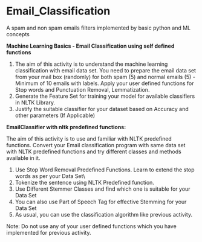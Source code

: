 # Email_Classification
A spam and non spam emails filters implemented by basic python and ML concepts


**Machine Learning Basics - Email Classification using self defined functions**

1. The aim of this activity is to understand the machine learning classification with email  data set. You need to prepare the email data set from your mail box (randomly)  for both spam (5) and normal emails (5) - Minimum of 10 emails with labels.  Apply your user defined functions for Stop words and Punctuation Removal, Lemmatization. 
2. Generate the Feature Set  for training your model for available classifiers in NLTK Library.
3. Justify the suitable classifier for your dataset based on Accuracy and other parameters (If Applicable)

**EmailClassifier with nltk predefined functions:**

The aim of this activity is to use and familiar with NLTK predefined functions. Convert your Email classification  program with same data set with NLTK predefined functions and try different classes and methods available in it.

1. Use Stop Word Removal Predefined Functions.  Learn to extend the stop words as per your Data Set\
2. Tokenize the sentence using NLTK Predefined function.
3. Use Different Stemmer Classes and find which one is suitable for your Data Set
4. You can also use Part of Speech Tag for effective Stemming for your Data Set
5. As usual, you can use the classification algorithm like previous activity.
 
Note: Do not use any of your user defined functions which you have implemented for previous activity.
